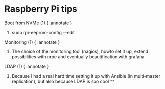 # Raspberry Pi tips

Boot from NVMe (1)
{ .annotate }

1. sudo rpi-eeprom-config --edit



Monitoring (1)
{ .annotate }

1. The choice of the monitoring tool (nagios), howto set it up, extend possibilities with nrpe and eventually beautification with grafana


LDAP (1)
{ .annotate }

1. Because I had a real hard time setting it up with Ansible (in multi-master replication), but also because LDAP is soo cool ^^

